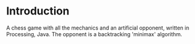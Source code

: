 # Introduction
 
A chess game with all the mechanics and an artificial opponent, written in Processing, Java.
The opponent is a backtracking 'minimax' algorithm.
